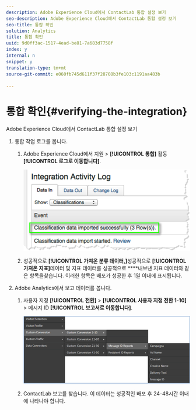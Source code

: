 ```yaml
---
description: Adobe Experience Cloud에서 ContactLab 통합 설정 보기
seo-description: Adobe Experience Cloud에서 ContactLab 통합 설정 보기
seo-title: 통합 확인
solution: Analytics
title: 통합 확인
uuid: 9d0ff3ac-1517-4ead-be81-7a683d7758f
index: y
internal: n
snippet: y
translation-type: tm+mt
source-git-commit: e060fb745d611f37f28708b3fe103c1191aa483b

---
```



# 통합 확인{#verifying-the-integration}

Adobe Experience Cloud에서 ContactLab 통합 설정 보기

1. 통합 작업 로그를 봅니다.
   1. Adobe Experience Cloud에서 지원 &gt; **[!UICONTROL 통합]** 활동 **[!UICONTROL 로그로 이동합니다]**.

      ![](assets/integration_activity_log.png)

   1. 성공적으로 **[!UICONTROL 가져온 분류 데이터,]**&#x200B;성공적으로 **[!UICONTROL 가져온 지표]**&#x200B;데이터 및 지표 데이터를 성공적으로 ****&#x200B;내보낸 지표 데이터와 같은 항목을찾습니다. 이러한 항목은 배포가 성공한 후 1일 이내에 표시됩니다.
1. Adobe Analytics에서 보고 데이터를 봅니다.
   1. 사용자 지정 **[!UICONTROL 전환]** &gt; **[!UICONTROL 사용자 지정 전환 1-10]** &gt; 메시지 ID **[!UICONTROL 보고서로 이동합니다]**.

      ![](assets/reporting.png)

   1. ContactLab 보고를 찾습니다. 이 데이터는 성공적인 배포 후 24-48시간 이내에 나타나야 합니다.
